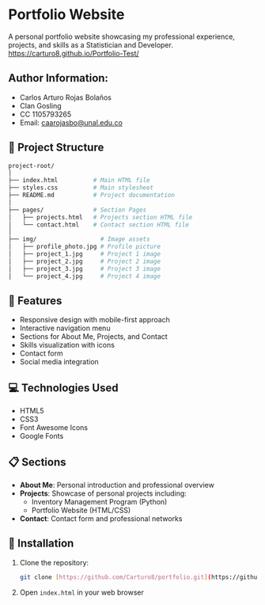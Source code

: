 # Portfolio Website

A personal portfolio website showcasing my professional experience, projects, and skills as a Statistician and Developer.
https://carturo8.github.io/Portfolio-Test/

## Author Information: 
- Carlos Arturo Rojas Bolaños
- Clan Gosling
- CC 1105793265
- Email: caarojasbo@unal.edu.co



## 📁 Project Structure
```bash
project-root/
│
├── index.html          # Main HTML file
├── styles.css          # Main stylesheet
├── README.md           # Project documentation
│
├── pages/              # Section Pages 
│   ├── projects.html   # Projects section HTML file
│   └── contact.html    # Contact section HTML file
│
├── img/                  # Image assets
│   ├── profile_photo.jpg # Profile picture
│   ├── project_1.jpg     # Project 1 image
│   ├── project_2.jpg     # Project 2 image
│   ├── project_3.jpg     # Project 3 image
│   └── project_4.jpg     # Project 4 image
```

## 🚀 Features

- Responsive design with mobile-first approach
- Interactive navigation menu
- Sections for About Me, Projects, and Contact
- Skills visualization with icons
- Contact form
- Social media integration

## 💻 Technologies Used

- HTML5
- CSS3
- Font Awesome Icons
- Google Fonts

## 📋 Sections

- **About Me**: Personal introduction and professional overview
- **Projects**: Showcase of personal projects including:
  - Inventory Management Program (Python)
  - Portfolio Website (HTML/CSS)
- **Contact**: Contact form and professional networks

## 🔧 Installation

1. Clone the repository:
   ```bash
   git clone [https://github.com/Carturo8/portfolio.git](https://github.com/Carturo8/portfolio.git)
   ```

2. Open `index.html` in your web browser
